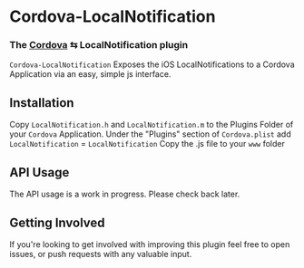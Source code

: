 Cordova-LocalNotification
=======
### The [Cordova][] ⇆ LocalNotification plugin

`Cordova-LocalNotification` Exposes the iOS LocalNotifications to a Cordova Application via an easy, simple js interface.

Installation
------------

Copy `LocalNotification.h` and `LocalNotification.m` to the Plugins Folder of your `Cordova` Application.
Under the "Plugins" section of `Cordova.plist` add `LocalNotification` = `LocalNotification`
Copy the .js file to your `www` folder

API Usage
------------

The API usage is a work in progress. Please check back later.

Getting Involved
---------------------------

If you're looking to get involved with improving this plugin feel free to open issues, or push requests with any valuable input.

[Cordova]: http://incubator.apache.org/projects/callback.html
